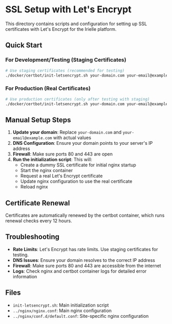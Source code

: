# SSL Setup with Let's Encrypt

This directory contains scripts and configuration for setting up SSL certificates with Let's Encrypt for the Irielle platform.

## Quick Start

### For Development/Testing (Staging Certificates)
```bash
# Use staging certificates (recommended for testing)
./docker/certbot/init-letsencrypt.sh your-domain.com your-email@example.com 1
```

### For Production (Real Certificates)
```bash
# Use production certificates (only after testing with staging)
./docker/certbot/init-letsencrypt.sh your-domain.com your-email@example.com 0
```

## Manual Setup Steps

1. **Update your domain**: Replace `your-domain.com` and `your-email@example.com` with actual values
2. **DNS Configuration**: Ensure your domain points to your server's IP address
3. **Firewall**: Make sure ports 80 and 443 are open
4. **Run the initialization script**: This will:
   - Create a dummy SSL certificate for initial nginx startup
   - Start the nginx container
   - Request a real Let's Encrypt certificate
   - Update nginx configuration to use the real certificate
   - Reload nginx

## Certificate Renewal

Certificates are automatically renewed by the certbot container, which runs renewal checks every 12 hours.

## Troubleshooting

- **Rate Limits**: Let's Encrypt has rate limits. Use staging certificates for testing.
- **DNS Issues**: Ensure your domain resolves to the correct IP address
- **Firewall**: Make sure ports 80 and 443 are accessible from the internet
- **Logs**: Check nginx and certbot container logs for detailed error information

## Files

- `init-letsencrypt.sh`: Main initialization script
- `../nginx/nginx.conf`: Main nginx configuration
- `../nginx/conf.d/default.conf`: Site-specific nginx configuration